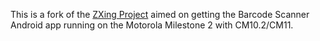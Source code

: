 This is a fork of the [ZXing Project](https://github.com/zxing/zxing) aimed on getting the Barcode Scanner Android app running on the Motorola Milestone 2 with CM10.2/CM11.

